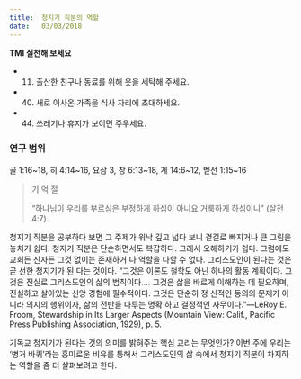 ```yaml
---
title:  청지기 직분의 역할
date:   03/03/2018
---
```


**TMI 실천해 보세요**

- 11. 출산한 친구나 동료를 위해 옷을 세탁해 주세요.
- 40. 새로 이사온 가족을 식사 자리에 초대하세요.
- 44. 쓰레기나 휴지가 보이면 주우세요.

### 연구 범위
골 1:16~18, 히 4:14~16, 요삼 3, 창 6:13~18, 계 14:6~12, 벧전 1:15~16

> <p>기  억  절</p>
> “하나님이 우리를 부르심은 부정하게 하심이 아니요 거룩하게 하심이니” (살전 4:7).

청지기 직분을 공부하다 보면 그 주제가 워낙 깊고 넓다 보니 곁길로 빠지거나 큰 그림을 놓치기 쉽다. 청지기 직분은 단순하면서도 복잡하다. 그래서 오해하기가 쉽다. 그럼에도 교회든 신자든 그것 없이는 존재하거 나 역할을 다할 수 없다. 그리스도인이 된다는 것은 곧 선한 청지기가 된 다는 것이다. “그것은 이론도 철학도 아닌 하나의 활동 계획이다. 그것은 진실로 그리스도인의 삶의 법칙이다.… 그것은 삶을 바르게 이해하는 데 필요하며, 진실하고 살아있는 신앙 경험에 필수적이다. 그것은 단순히 정 신적인 동의의 문제가 아니라 의지의 행위이자, 삶의 전반을 다루는 명확 하고 결정적인 사무이다.”—LeRoy E. Froom, Stewardship in Its Larger Aspects (Mountain View: Calif., Pacific Press Publishing Association, 1929), p. 5.

기독교 청지기가 된다는 것의 의미를 밝혀주는 핵심 교리는 무엇인가? 이번 주에 우리는 ‘병거 바퀴’라는 흥미로운 비유를 통해서 그리스도인의 삶 속에서 청지기 직분이 차지하는 역할을 좀 더 살펴보려고 한다.
